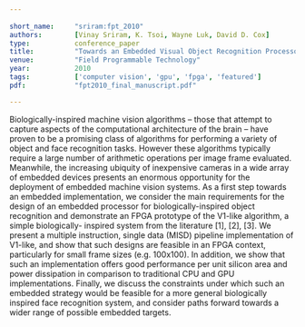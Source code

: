 ```yaml
---
    
short_name:     "sriram:fpt_2010"
authors:        [Vinay Sriram, K. Tsoi, Wayne Luk, David D. Cox]
type:           conference_paper
title:          "Towards an Embedded Visual Object Recognition Processor"
venue:          "Field Programmable Technology"
year:           2010
tags:           ['computer vision', 'gpu', 'fpga', 'featured']
pdf:            "fpt2010_final_manuscript.pdf"

---
```


Biologically-inspired machine vision algorithms – those that attempt to capture aspects of the computational architecture of the brain – have proven to be a promising class of algorithms for performing a variety of object and face recognition tasks. However these algorithms typically require a large number of arithmetic operations per image frame evaluated. Meanwhile, the increasing ubiquity of inexpensive cameras in a wide array of embedded devices presents an enormous opportunity for the deployment of embedded machine vision systems. As a first step towards an embedded implementation, we consider the main requirements for the design of an embedded processor for biologically-inspired object recognition and demonstrate an FPGA prototype of the V1-like algorithm, a simple biologically- inspired system from the literature [1], [2], [3]. We present a multiple instruction, single data (MISD) pipeline implementation of V1-like, and show that such designs are feasible in an FPGA context, particularly for small frame sizes (e.g. 100x100). In addition, we show that such an implementation offers good performance per unit silicon area and power dissipation in comparison to traditional CPU and GPU implementations. Finally, we discuss the constraints under which such an embedded strategy would be feasible for a more general biologically inspired face recognition system, and consider paths forward towards a wider range of possible embedded targets.